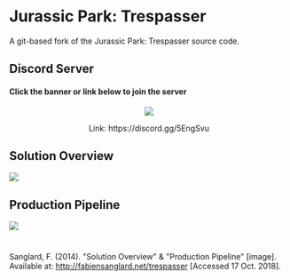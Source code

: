 # Jurassic Park: Trespasser
A git-based fork of the Jurassic Park: Trespasser source code.

## Discord Server
#### Click the banner or link below to join the server
<p align="center">
  <a href="https://discord.gg/5EngSvu">
  <img src="https://github.com/GamerDude27/JurassicParkTrespasser/blob/master/images/JPT_DiscordServer.png">
  </a>
</p>
<p align="center">Link: https://discord.gg/5EngSvu</p>

## Solution Overview
![](https://github.com/GamerDude27/JurassicParkTrespasser/blob/master/images/SolutionOverview.png)

## Production Pipeline
![](https://github.com/GamerDude27/JurassicParkTrespasser/blob/master/images/ProductionPipeline.png)

#

Sanglard, F. (2014). "Solution Overview" & "Production Pipeline" [image].  
Available at: http://fabiensanglard.net/trespasser [Accessed 17 Oct. 2018].
